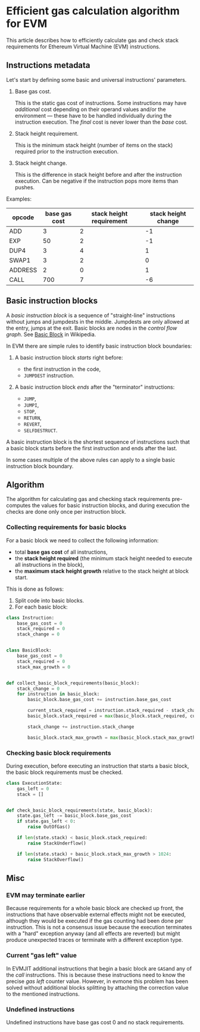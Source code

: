 # Efficient gas calculation algorithm for EVM

This article describes how to efficiently calculate gas and check stack requirements
for Ethereum Virtual Machine (EVM) instructions.

## Instructions metadata

Let's start by defining some basic and universal instructions' parameters.

1. Base gas cost.

   This is the static gas cost of instructions. Some instructions may have
   _additional_ cost depending on their operand values and/or the environment
   — these have to be handled individually during the instruction execution.
   The _final_ cost is never lower than the _base_ cost.

2. Stack height requirement.

   This is the minimum stack height (number of items on the stack)
   required prior to the instruction execution.

3. Stack height change.

   This is the difference in stack height before and after the instruction
   execution. Can be negative if the instruction pops more items than pushes.

Examples:

| opcode  | base gas cost | stack height requirement | stack height change |
|---------|---------------|--------------------------|---------------------|
| ADD     | 3             | 2                        | -1                  |
| EXP     | 50            | 2                        | -1                  |
| DUP4    | 3             | 4                        | 1                   |
| SWAP1   | 3             | 2                        | 0                   |
| ADDRESS | 2             | 0                        | 1                   |
| CALL    | 700           | 7                        | -6                  |

## Basic instruction blocks

A _basic instruction block_ is a sequence of "straight-line" instructions
without jumps and jumpdests in the middle.
Jumpdests are only allowed at the entry, jumps at the exit.
Basic blocks are nodes in the _control flow graph_.
See [Basic Block] in Wikipedia.

In EVM there are simple rules to identify basic instruction block boundaries:

1. A basic instruction block _starts_ right before:
    - the first instruction in the code,
    - `JUMPDEST` instruction.

2. A basic instruction block _ends_ after the "terminator" instructions:
    - `JUMP`,
    - `JUMPI`,
    - `STOP`,
    - `RETURN`,
    - `REVERT`,
    - `SELFDESTRUCT`.

A basic instruction block is the shortest sequence of instructions such that
a basic block starts before the first instruction and ends after the last.

In some cases multiple of the above rules can apply to a single basic instruction
block boundary.

## Algorithm

The algorithm for calculating gas and checking stack requirements pre-computes
the values for basic instruction blocks, and during execution the checks
are done only once per instruction block.

### Collecting requirements for basic blocks

For a basic block we need to collect the following information:

- total **base gas cost** of all instructions,
- the **stack height required** (the minimum stack height needed to execute all
  instructions in the block),
- the **maximum stack height growth** relative to the stack height at block
  start.

This is done as follows:

1. Split code into basic blocks.
2. For each basic block:

```python
class Instruction:
    base_gas_cost = 0
    stack_required = 0
    stack_change = 0


class BasicBlock:
    base_gas_cost = 0
    stack_required = 0
    stack_max_growth = 0


def collect_basic_block_requirements(basic_block):
    stack_change = 0
    for instruction in basic_block:
        basic_block.base_gas_cost += instruction.base_gas_cost

        current_stack_required = instruction.stack_required - stack_change
        basic_block.stack_required = max(basic_block.stack_required, current_stack_required)

        stack_change += instruction.stack_change

        basic_block.stack_max_growth = max(basic_block.stack_max_growth, stack_change)
```

### Checking basic block requirements

During execution, before executing an instruction that starts a basic block,
the basic block requirements must be checked.

```python
class ExecutionState:
    gas_left = 0
    stack = []


def check_basic_block_requirements(state, basic_block):
    state.gas_left -= basic_block.base_gas_cost
    if state.gas_left < 0:
        raise OutOfGas()

    if len(state.stack) < basic_block.stack_required:
        raise StackUnderflow()

    if len(state.stack) + basic_block.stack_max_growth > 1024:
        raise StackOverflow()
```

## Misc

### EVM may terminate earlier

Because requirements for a whole basic block are checked up front, the instructions
that have observable external effects might not be executed, although they would be
executed if the gas counting had been done per instruction.
This is not a consensus issue because the execution terminates with a "hard" exception
anyway (and all effects are reverted) but might produce unexpected traces
or terminate with a different exception type.

### Current "gas left" value

In EVMJIT additional instructions that begin a basic block are `GAS`and any of the _call_
instructions. This is because these instructions need to know the precise _gas left_ counter value.
However, in evmone this problem has been solved without additional blocks splitting
by attaching the correction value to the mentioned instructions.

### Undefined instructions

Undefined instructions have base gas cost 0 and no stack requirements.


[Basic Block]: https://en.wikipedia.org/wiki/Basic_block
